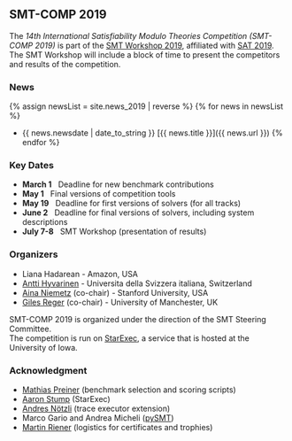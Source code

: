 ## SMT-COMP 2019

The *14th International Satisfiability Modulo Theories Competition
(SMT-COMP 2019)* is part of the [SMT Workshop 2019](http://smt2019.galois.com/),
affiliated with [SAT 2019](http://sat2019.tecnico.ulisboa.pt).
The SMT Workshop will include a block of time to present the competitors
and results of the competition.

### News
{% assign newsList = site.news_2019 | reverse %}
{% for news in newsList %}
- <span class="date">{{ news.newsdate | date_to_string }}</span> [{{ news.title }}]({{ news.url }})
{% endfor %}

### Key Dates
 - **March 1**  &nbsp; Deadline for new benchmark contributions
 - **May 1**    &nbsp; Final versions of competition tools
 - **May 19**   &nbsp; Deadline for first versions of solvers (for all tracks)
 - **June 2**   &nbsp; Deadline for final versions of solvers, including system descriptions
 - **July 7-8** &nbsp; SMT Workshop (presentation of results)

### Organizers
- Liana Hadarean - Amazon, USA
- [Antti Hyvarinen](https://www.inf.usi.ch/postdoc/hyvarinen/) - Universita della Svizzera italiana, Switzerland
- [Aina Niemetz](https://cs.stanford.edu/people/niemetz) (co-chair) - Stanford University, USA
- [Giles Reger](http://www.cs.man.ac.uk/~regerg/) (co-chair) - University of Manchester, UK

SMT-COMP 2019 is organized under the direction of the SMT Steering
Committee.
<br/>
The competition is run on [StarExec](https://www.starexec.org),
a service that is hosted at the University of Iowa.

### Acknowledgment
- [Mathias Preiner](https://cs.stanford.edu/people/preiner) (benchmark selection and scoring scripts)
- [Aaron Stump](http://homepage.divms.uiowa.edu/~astump/) (StarExec)
- [Andres N&ouml;tzli](https://cs.stanford.edu/people/noetzli/) (trace executor extension)
- Marco Gario and Andrea Micheli ([pySMT](https://github.com/pysmt/pysmt))
- [Martin Riener](https://www.logic.at/staff/riener/) (logistics for certificates and trophies)
